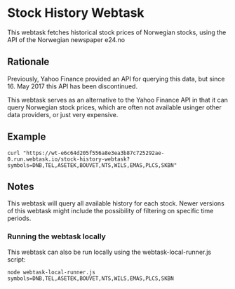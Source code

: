 # Stock History Webtask

This webtask fetches historical stock prices of Norwegian stocks, using the API of the Norwegian newspaper e24.no

## Rationale

Previously, Yahoo Finance provided an API for querying this data, but since 16. May 2017 this API has been discontinued.

This webtask serves as an alternative to the Yahoo Finance API in that it can query Norwegian stock prices, which are often not available usinger other data providers, or just very expensive.

## Example
```
curl "https://wt-e6c64d205f556a8e3ea3b87c725292ae-0.run.webtask.io/stock-history-webtask?symbols=DNB,TEL,ASETEK,BOUVET,NTS,WILS,EMAS,PLCS,SKBN"
```

## Notes
This webtask will query all available history for each stock. Newer versions of this webtask might include the possibility of filtering on specific time periods.

### Running the webtask locally
This webtask can also be run locally using the webtask-local-runner.js script:

```
node webtask-local-runner.js symbols=DNB,TEL,ASETEK,BOUVET,NTS,WILS,EMAS,PLCS,SKBN
```
